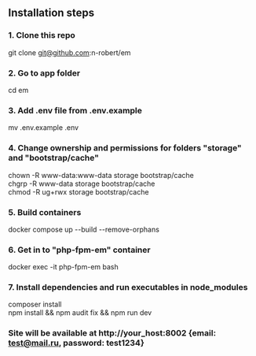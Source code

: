 ## Installation steps
### 1. Clone this repo
git clone git@github.com:n-robert/em

### 2. Go to app folder
cd em

### 3. Add .env file from .env.example
mv .env.example .env

### 4. Change ownership and permissions for folders "storage" and "bootstrap/cache"
chown -R www-data:www-data storage bootstrap/cache\
chgrp -R www-data storage bootstrap/cache\
chmod -R ug+rwx storage bootstrap/cache

### 5. Build containers
docker compose up --build --remove-orphans

### 6. Get in to "php-fpm-em" container
docker exec -it php-fpm-em bash

### 7. Install dependencies and run executables in node_modules
composer install\
npm install && npm audit fix && npm run dev

### Site will be available at http://your_host:8002 {email: test@mail.ru, password: test1234}
